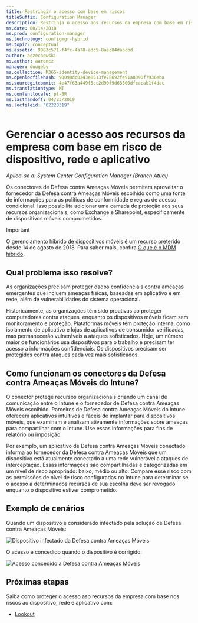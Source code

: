```yaml
---
title: Restringir o acesso com base em riscos
titleSuffix: Configuration Manager
description: Restrinja o acesso aos recursos da empresa com base em risco de dispositivo, rede e aplicativo.
ms.date: 08/14/2018
ms.prod: configuration-manager
ms.technology: configmgr-hybrid
ms.topic: conceptual
ms.assetid: 9083c571-f4fc-4a78-adc5-8aec84dabcbd
author: aczechowski
ms.author: aaroncz
manager: dougeby
ms.collection: M365-identity-device-management
ms.openlocfilehash: 90098dc0243e8513fe78692fe91a8390f7936eba
ms.sourcegitcommit: 4e47f63a449f5cc2d90f9d68500dfcacab1f4dac
ms.translationtype: MT
ms.contentlocale: pt-BR
ms.lasthandoff: 04/23/2019
ms.locfileid: "62228319"
---
```

# <a name="manage-access-to-company-resource-based-on-device-network-and-application-risk"></a>Gerenciar o acesso aos recursos da empresa com base em risco de dispositivo, rede e aplicativo

*Aplica-se a: System Center Configuration Manager (Branch Atual)*

Os conectores de Defesa contra Ameaças Móveis permitem aproveitar o fornecedor da Defesa contra Ameaças Móveis escolhido como uma fonte de informações para as políticas de conformidade e regras de acesso condicional. Isso possibilita adicionar uma camada de proteção aos seus recursos organizacionais, como Exchange e Sharepoint, especificamente de dispositivos móveis comprometidos.

> [!Important]  
> O gerenciamento híbrido de dispositivos móveis é um [recurso preterido](/sccm/core/plan-design/changes/deprecated/removed-and-deprecated-cmfeatures) desde 14 de agosto de 2018. Para saber mais, confira [O que é o MDM híbrido](/sccm/mdm/understand/hybrid-mobile-device-management).<!--Intune feature 2683117-->  



## <a name="what-problem-does-this-solve"></a>Qual problema isso resolve?

As organizações precisam proteger dados confidenciais contra ameaças emergentes que incluem ameaças físicas, baseadas em aplicativo e em rede, além de vulnerabilidades do sistema operacional.

Historicamente, as organizações têm sido proativas ao proteger computadores contra ataques, enquanto os dispositivos móveis ficam sem monitoramento e proteção. Plataformas móveis têm proteção interna, como isolamento de aplicativo e lojas de aplicativos de consumidor verificadas, mas permanecerão vulneráveis a ataques sofisticados. Hoje, um número maior de funcionários usa dispositivos para o trabalho e precisam ter acesso a informações confidenciais. Os dispositivos precisam ser protegidos contra ataques cada vez mais sofisticados.



## <a name="how-the-intune-mobile-threat-defense-connectors-work"></a>Como funcionam os conectores da Defesa contra Ameaças Móveis do Intune?

O conector protege recursos organizacionais criando um canal de comunicação entre o Intune e o fornecedor de Defesa contra Ameaças Móveis escolhido. Parceiros de Defesa contra Ameaças Móveis do Intune oferecem aplicativos intuitivos e fáceis de implantar para dispositivos móveis, que examinam e analisam ativamente informações sobre ameaças para compartilhar com o Intune. Use essas informações para fins de relatório ou imposição. 

Por exemplo, um aplicativo de Defesa contra Ameaças Móveis conectado informa ao fornecedor da Defesa contra Ameaças Móveis que um dispositivo está atualmente conectado a uma rede vulnerável a ataques de interceptação. Essas informações são compartilhadas e categorizadas em um nível de risco apropriado: baixo, médio ou alto. Compare esse risco com as permissões de nível de risco configuradas no Intune para determinar se o acesso a determinados recursos de sua escolha deve ser revogado enquanto o dispositivo estiver comprometido.



## <a name="sample-scenarios"></a>Exemplo de cenários

Quando um dispositivo é considerado infectado pela solução de Defesa contra Ameaças Móveis:

![Dispositivo infectado da Defesa contra Ameaças Móveis](../media/mtp/MTD-image-1.png)

O acesso é concedido quando o dispositivo é corrigido:

![Acesso concedido à Defesa contra Ameaças Móveis](../media/mtp/MTD-image-2.png)



## <a name="next-steps"></a>Próximas etapas

Saiba como proteger o acesso aso recursos da empresa com base nos riscos ao dispositivo, rede e aplicativo com:

- [Lookout](https://docs.microsoft.com/intune/deploy-use/lookout-mobile-threat-defense-connector)

